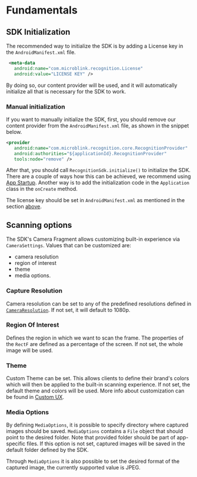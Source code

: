 # Fundamentals


## SDK Initialization
The recommended way to initialize the SDK is by adding a License key in the `AndroidManifest.xml` file.
```xml
 <meta-data
   android:name="com.microblink.recognition.License"
   android:value="LICENSE KEY" />
```

By doing so, our content provider will be used, and it will automatically initialize all that is necessary for the SDK to work.

### Manual initialization
If you want to manually initialize the SDK, first, you should remove our content provider from the `AndroidManifest.xml` file, as shown in the snippet below.

```xml
<provider
   android:name="com.microblink.recognition.core.RecognitionProvider"
   android:authorities="${applicationId}.RecognitionProvider"
   tools:node="remove" />
```

After that, you should call `RecognitionSdk.initialize()` to initialize the SDK. There are a couple of ways how this can be achieved, we recommend using [App Startup](https://developer.android.com/topic/libraries/app-startup). Another way is to add the initialization code in the `Application` class in the `onCreate` method. 

The license key should be set in `AndroidManifest.xml` as mentioned in the section [above](#sdk-initialization).


## Scanning options
The SDK's Camera Fragment allows customizing built-in experience via `CameraSettings`. Values that can be customized are:

- camera resolution
- region of interest
- theme
- media options.

### Capture Resolution
Camera resolution can be set to any of the predefined resolutions defined in [`CameraResolution`](). If not set, it will default to 1080p.

### Region Of Interest
Defines the region in which we want to scan the frame. The properties of the `RectF` are defined as a percentage of the screen. If not set, the whole image will be used.

### Theme
Custom Theme can be set. This allows clients to define their brand's colors which will then be applied to the built-in scanning experience. If not set, the default theme and colors will be used. More info about customization can be found in [Custom UX](custom_ux.md).

### Media Options
By defining `MediaOptions`, it is possible to specify directory where captured images should be saved. `MediaOptions` contains a `File` object that should point to the desired folder. Note that provided folder should be part of app-specific files. If this option is not set, captured images will be saved in the default folder defined by the SDK.

Through `MediaOptions` it is also possible to set the desired format of the captured image, the currently supported value is JPEG.
